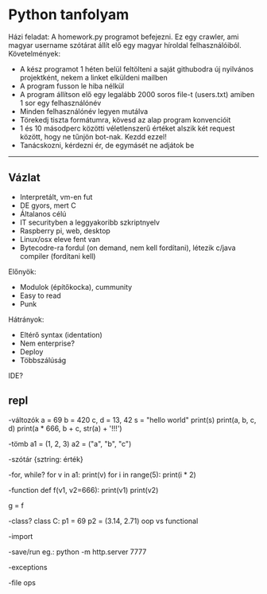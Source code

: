 # Python tanfolyam

Házi feladat:
A homework.py programot befejezni. Ez egy crawler, ami magyar username szótárat állít elő egy magyar híroldal felhasználóiból.
Követelmények:
- A kész programot 1 héten belül feltölteni a saját githubodra új nyilvános projektként, nekem a linket elküldeni mailben
- A program fusson le hiba nélkül
- A program állítson elő egy legalább 2000 soros file-t (users.txt) amiben 1 sor egy felhasználónév
- Minden felhasználónév legyen mutálva
- Törekedj tiszta formátumra, kövesd az alap program konvencióit
- 1 és 10 másodperc közötti véletlenszerű értéket alszik két request között, hogy ne tűnjön bot-nak. Kezdd ezzel!
- Tanácskozni, kérdezni ér, de egymásét ne adjátok be

--------------------------------------------------------
## Vázlat
- Interpretált, vm-en fut
- DE gyors, mert C
- Általanos célú
- IT securityben a leggyakoribb szkriptnyelv
- Raspberry pi, web, desktop
- Linux/osx eleve fent van
- Bytecodre-ra fordul (on demand, nem kell fordítani), létezik c/java compiler (fordítani kell)

Előnyök:
- Modulok (építőkocka), cummunity
- Easy to read
- Punk

Hátrányok:
- Eltérő syntax (identation)
- Nem enterprise?
- Deploy
- Többszálúság

IDE?

repl
-----------------------------------
-változók
a = 69
b = 420
c, d = 13, 42
s = "hello world"
print(s)
print(a, b, c, d)
print(a * 666, b + c, str(a) + '!!!')

-tömb
a1 = (1, 2, 3)
a2 = ("a", "b", "c")

-szótár
{sztring: érték}

-for, while?
for v in a1: print(v)
for i in range(5): print(i * 2)

-function
def f(v1, v2=666):
print(v1)
print(v2)

g = f

-class?
class C:
p1 = 69
p2 = (3.14, 2.71)
oop vs functional

-import

-save/run eg.: python -m http.server 7777

-exceptions

-file ops

